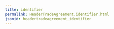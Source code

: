 ```yaml
---
title: identifier
permalink: HeaderTradeAgreement.identifier.html
jsonid: headertradeagreement_identifier
---
```

